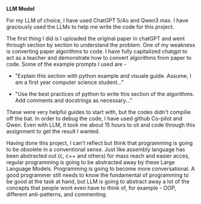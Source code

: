 **LLM Model**

For my LLM of choice, I have used ChatGPT 5/4o and Qwen3 max. I have graciously used the LLMs to help me write the code for this project.

The first thing I did is I uploaded the original paper in chatGPT and went through section by section to understand the problem. One of my weakness is converting paper algorithms to code. I have fully capitalized chatgpt to act as a teacher and demonstrate how to convert algorithms from paper to code. Some of the example prompts I used are -

- "Explain this section with python example and visuale guide. Assume, I am a first year computer science student..."

- "Use the best practices of python to write this section of the algorithms. Add comments and docstrings as necessary..."

These were very helpful guides to start with, but the codes didn't compilie off the bat. In order to debug the code, I have used github Co-pilot and Qwen. Even with LLM, it took me about 15 hours to sit and code through this assignment to get the result I wanted.

Having done this project, I can't reflect but think that programming is going to be obsolete in a conventional sense. Just like assembly language has been abstracted out (c, c++ and others) for mass reach and easier acces, regular programming is going to be abstracted away by these Large Language Models. Programming is going to become more conversational. A good programmer still needs to know the fundamental of programming to be good at the task at hand, but LLM is going to abstract away a lot of the concepts that people wont even have to think of, for example - OOP, different anti-patterns, and commenting.
